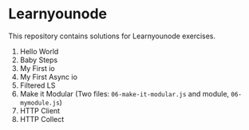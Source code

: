 # Learnyounode
This repository contains solutions for Learnyounode exercises.

01. Hello World
02. Baby Steps
03. My First io
04. My First Async io
05. Filtered LS
06. Make it Modular (Two files: ```06-make-it-modular.js``` and module, ```06-mymodule.js```)
07. HTTP Client
08. HTTP Collect

